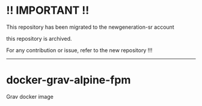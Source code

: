 # !! IMPORTANT !! 
This repository has been migrated to the newgeneration-sr account

this repository is archived.

For any contribution or issue, refer to the new repository !!!

---
# docker-grav-alpine-fpm
Grav docker image
